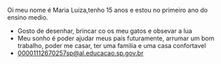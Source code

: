 Oi meu nome é Maria Luiza,tenho 15 anos e estou no primeiro ano do ensino medio. 
- Gosto de desenhar, brincar co os meu gatos e obsevar a lua
- Meu sonho é poder ajudar meus pais futuramente, arrumar um bom trabalho, poder me casar, ter uma familia e uma casa confortavel
- 00001112670257sp@al.educacao.sp.gov.br
